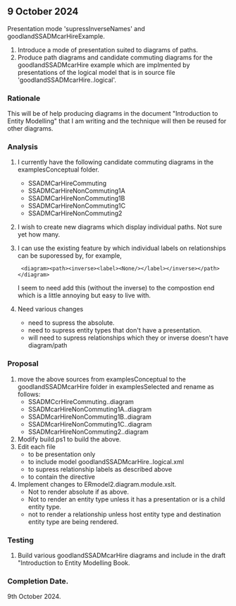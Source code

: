 
## 9 October 2024
Presentation mode 'supressInverseNames' and goodlandSSADMcarHireExample.
1. Introduce a mode of presentation suited to diagrams of paths.
2. Produce path diagrams and candidate commuting diagrams for the goodlandSSADMcarHire example
   which are implmented by presentations of the logical model that is in source file
   'goodlandSSADMcarHire..logical'.

### Rationale
This will be of help producing diagrams
in the document "Introduction to Entity Modelling" that I am writing
and the technique will then be reused for other diagrams.


### Analysis
1. I currently have the following candidate commuting diagrams in the examplesConceptual folder.
    * SSADMCarHireCommuting
    * SSADMCarHireNonCommuting1A
    * SSADMCarHireNonCommuting1B
    * SSADMCarHireNonCommuting1C
    * SSADMCarHireNonCommuting2
2. I wish to create new diagrams which display individual paths. Not sure yet how many. 

3. I can use the existing feature by which individual labels on relationships can be suporessed
     by, for example, 

        <diagram><path><inverse><label><None/></label></inverse></path></diagram>
    I seem to need add this (without the inverse) to the compostion end which is a little annoying but easy to live with.

4.  Need various changes
    * need to supress the absolute.
    * need to supress entity types that don't have a presentation.
    * will need to supress relationships which they or inverse doesn't have diagram/path

### Proposal 
1. move the above sources from examplesConceptual to the goodlandSSADMcarHire folder in examplesSelected
and rename as follows:
    * SSADMCcrHireCommuting..diagram
    * SSADMcarHireNonCommuting1A..diagram
    * SSADMcarHireNonCommuting1B..diagram
    * SSADMcarHireNonCommuting1C..diagram
    * SSADMcarHireNonCommuting2..diagram
2. Modify build.ps1 to build the above.
2. Edit each file 
    * to be presentation only 
    * to include model goodlandSSADMcarHire..logical.xml
    * to supress relationship labels as described above
    * to contain the directive 
           <absolute><presentation><None/></presentation></absolute>
3. Implement changes to ERmodel2.diagram.module.xslt.
    * Not to render absolute if <presentation><None/></presentation> as above.
    * Not to render an entity type unless it has a presentation or is a child entity type.
    * not to render a relationship unless host entity type and destination entity type
      are being rendered.

### Testing

1. Build various goodlandSSADMcarHire diagrams and include
in the draft "Introduction to Entity Modelling Book.

### Completion Date.
9th October 2024.

